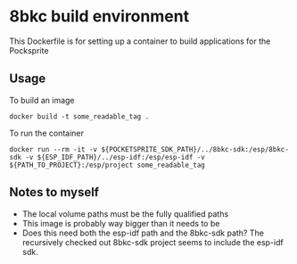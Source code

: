 # 8bkc build environment

This Dockerfile is for setting up a container to build applications for the Pocksprite

## Usage
To build an image
```
docker build -t some_readable_tag .
```
To run the container
```
docker run --rm -it -v ${POCKETSPRITE_SDK_PATH}/../8bkc-sdk:/esp/8bkc-sdk -v ${ESP_IDF_PATH}/../esp-idf:/esp/esp-idf -v ${PATH_TO_PROJECT}:/esp/project some_readable_tag
```

## Notes to myself
* The local volume paths must be the fully qualified paths
* This image is probably way bigger than it needs to be
* Does this need both the esp-idf path and the 8bkc-sdk path? The recursively checked out 8bkc-sdk project seems to include the esp-idf sdk.

